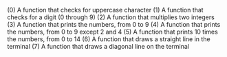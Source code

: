 (0) A function that checks for uppercase character
(1) A function that checks for a digit (0 through 9)
(2) A function that multiplies two integers
(3) A  function that prints the numbers, from 0 to 9
(4) A function that prints the numbers, from 0 to 9 except 2 and 4
(5) A function that prints 10 times the numbers, from 0 to 14
(6) A function that draws a straight line in the terminal
(7) A function that draws a diagonal line on the terminal
